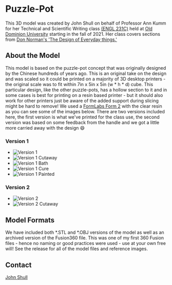 # Puzzle-Pot

This 3D model was created by John Shull on behalf of Professor Ann Kumm for her Technical and Scientific Writing class [(ENGL 231C)](https://catalog.odu.edu/courses/engl/) held at [Old Dominion University](https://www.odu.edu) starting in the fall of 2021. Her class covers sections from [Don Norman's 'The Design of Everyday things.'](https://jnd.org/the-design-of-everyday-things-revised-and-expanded-edition/)

## About the Model

This model is based on the puzzle-pot concept that was originally designed by the Chinese hundreds of years ago. This is an original take on the design and was scaled so it could be printed on a majority of 3D desktop printers - the original scale was to fit within 7in x 5in x 5in (w * h * d) cube. This particular design, like the other puzzle-pots, has a hollow section to it and in some cases is best for printing on a resin based printer - but it should also work for other printers just be aware of the added support during slicing might be hard to remove! We used a [FormLabs Form 2](https://formlabs.com/store/3d-printers/form-2/) with the clear resin as you can see some of the images below. There are two versions included here, the first version is what we've printed for the class use, the second version was based on some feedback from the handle and we got a little more carried away with the design :smile:

### Version 1

* ![Version 1](./Images/PuzzlePotv1_Side.PNG)
* ![Version 1 Cutaway](./Images/PuzzlePotv1_CrossSection.PNG)
* ![Version 1 Bath](./Images/PuzzlePotV1_Bath.JPG)
* ![Version 1 Cure](./Images/PuzzlePotV1_Curing.JPG)
* ![Version 1 Painted](./Images/PuzzlePotv1_Painted.JPG)

### Version 2

* ![Version 2](./Images/PuzzlePotV2_Side.PNG)
* ![Version 2 Cutaway](./Images/PuzzlePotV2_CrossSection.PNG)

## Model Formats

We have included both *.STL and *.OBJ versions of the model as well as an archived version of the Fusion360 file. This was one of my first 360 Fusion files - hence no naming or good practices were used - use at your own free will! See the release for all of the model files and reference images.

## Contact

[John Shull](mailto:the.john.shull@gmail.com?subject=Puzzle-Pot-Questions!)
